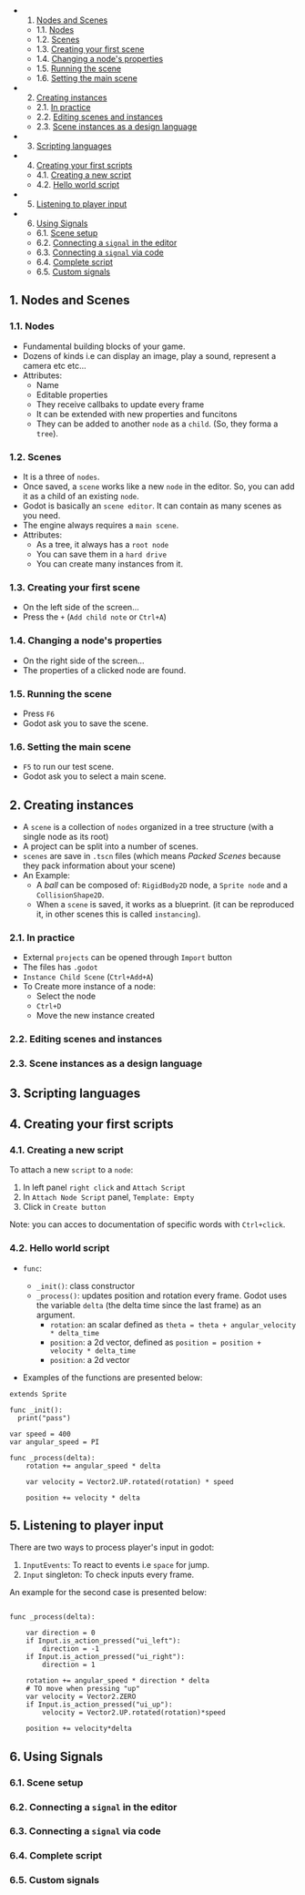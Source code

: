 <!-- vscode-markdown-toc -->
* 1. [Nodes and Scenes](#NodesandScenes)
	* 1.1. [Nodes](#Nodes)
	* 1.2. [Scenes](#Scenes)
	* 1.3. [Creating your first scene](#Creatingyourfirstscene)
	* 1.4. [Changing a node's properties](#Changinganodesproperties)
	* 1.5. [Running the scene](#Runningthescene)
	* 1.6. [Setting the main scene](#Settingthemainscene)
* 2. [Creating instances](#Creatinginstances)
	* 2.1. [In practice](#Inpractice)
	* 2.2. [Editing scenes and instances](#Editingscenesandinstances)
	* 2.3. [Scene instances as a design language](#Sceneinstancesasadesignlanguage)
* 3. [Scripting languages](#Scriptinglanguages)
* 4. [Creating your first scripts](#Creatingyourfirstscripts)
	* 4.1. [Creating a new script](#Creatinganewscript)
	* 4.2. [Hello world script](#Helloworldscript)
* 5. [Listening to player input](#Listeningtoplayerinput)
* 6. [Using Signals](#UsingSignals)
	* 6.1. [Scene setup](#Scenesetup)
	* 6.2. [Connecting a `signal` in the editor](#Connectingasignalintheeditor)
	* 6.3. [Connecting a `signal` via code](#Connectingasignalviacode)
	* 6.4. [Complete script](#Completescript)
	* 6.5. [Custom signals](#Customsignals)

<!-- vscode-markdown-toc-config
	numbering=true
	autoSave=true
	/vscode-markdown-toc-config -->
<!-- /vscode-markdown-toc -->

##  1. <a name='NodesandScenes'></a>Nodes and Scenes

###  1.1. <a name='Nodes'></a>Nodes

- Fundamental building blocks of your game.
- Dozens of kinds i.e can display an image, play a sound, represent a camera etc etc...
- Attributes:
  - Name
  - Editable properties
  - They receive callbaks to update every frame
  - It can be extended with new properties and funcitons
  - They can be added to another `node` as a `child`. (So, they forma a `tree`).

###  1.2. <a name='Scenes'></a>Scenes

- It is a three of `nodes`.
- Once saved, a `scene` works like a new `node` in the editor. So, you can add it as a child of an existing `node`.
- Godot is basically an `scene editor`. It can contain as many scenes as you need.
- The engine always requires a `main scene`.
- Attributes:
  - As a tree, it always has a `root node`
  - You can save them in a `hard drive`
  - You can create many instances from it.

###  1.3. <a name='Creatingyourfirstscene'></a>Creating your first scene

- On the left side of the screen...
- Press the `+` (`Add child note` or `Ctrl+A`)
  
###  1.4. <a name='Changinganodesproperties'></a>Changing a node's properties

- On the right side of the screen...
- The properties of a clicked node are found.

###  1.5. <a name='Runningthescene'></a>Running the scene

- Press `F6`
- Godot ask you to save the scene.

###  1.6. <a name='Settingthemainscene'></a>Setting the main scene 

- `F5` to run our test scene.
- Godot ask you to select a main scene.

##  2. <a name='Creatinginstances'></a>Creating instances

- A `scene` is a collection of `nodes` organized in a tree structure (with a single node as its root)
- A project can be split into a number of scenes.
- `scenes` are save in `.tscn` files (which means *Packed Scenes* because they pack information about your scene)
- An Example:
  - A *ball* can be composed of: `RigidBody2D` node, a `Sprite node` and a `CollisionShape2D`.
  - When a `scene` is saved, it works as a blueprint. (it can be reproduced it, in other scenes this is called `instancing`).

###  2.1. <a name='Inpractice'></a>In practice

- External `projects` can be opened through `Import` button 
- The files has  `.godot` 
- `Instance Child Scene` (`Ctrl+Add+A`)
- To Create more instance of a node:
  - Select the node
  - `Ctrl+D`
  - Move the new instance created

###  2.2. <a name='Editingscenesandinstances'></a>Editing scenes and instances

###  2.3. <a name='Sceneinstancesasadesignlanguage'></a>Scene instances as a design language



##  3. <a name='Scriptinglanguages'></a>Scripting languages




##  4. <a name='Creatingyourfirstscripts'></a>Creating your first scripts
###  4.1. <a name='Creatinganewscript'></a>Creating a new script
To attach a new `script` to a `node`:

1. In left panel `right click` and `Attach Script`
2. In `Attach Node Script` panel, `Template: Empty` 
3. Click in `Create button`

Note: you can acces to documentation of specific words with `Ctrl+click`.

###  4.2. <a name='Helloworldscript'></a>Hello world script

- `func`:
  - `_init()`: class constructor
  - `_process()`: updates position and rotation every frame. Godot uses the variable `delta` (the delta time since the last frame) as an argument.
    - `rotation`: an scalar defined as `theta = theta + angular_velocity * delta_time`
    - `position`: a 2d vector, defined as `position = position + velocity * delta_time`
    - `position`: a 2d vector

- Examples of the functions are presented below:
  
``` console
extends Sprite 

func _init():
  print("pass")

var speed = 400
var angular_speed = PI

func _process(delta):
    rotation += angular_speed * delta

    var velocity = Vector2.UP.rotated(rotation) * speed

    position += velocity * delta
```

##  5. <a name='Listeningtoplayerinput'></a>Listening to player input

There are two ways to process player's input in godot:
1. `InputEvents`: To react to events i.e `space` for jump.
2. `Input` singleton: To check inputs every frame.

An example for the second case is presented below:

``` console

func _process(delta):
	
	var direction = 0
	if Input.is_action_pressed("ui_left"):
		direction = -1
	if Input.is_action_pressed("ui_right"):
		direction = 1
	
	rotation += angular_speed * direction * delta
	# TO move when pressing "up" 
	var velocity = Vector2.ZERO
	if Input.is_action_pressed("ui_up"):
		velocity = Vector2.UP.rotated(rotation)*speed
		
	position += velocity*delta

```

##  6. <a name='UsingSignals'></a>Using Signals

###  6.1. <a name='Scenesetup'></a>Scene setup

###  6.2. <a name='Connectingasignalintheeditor'></a>Connecting a `signal` in the editor

###  6.3. <a name='Connectingasignalviacode'></a>Connecting a `signal` via code

###  6.4. <a name='Completescript'></a>Complete script

###  6.5. <a name='Customsignals'></a>Custom signals

